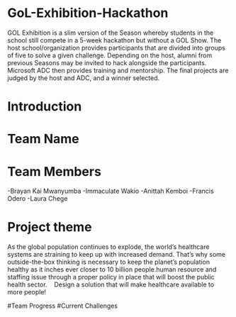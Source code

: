 # GoL-Exhibition-Hackathon
GOL Exhibition is a slim version of the Season whereby students in the school still compete in a 5-week hackathon but without a GOL Show. The host school/organization provides participants that are divided into groups of five to solve a given challenge. Depending on the host, alumni from previous Seasons may be invited to hack alongside the participants. Microsoft ADC then provides training and mentorship. The final projects are judged by the host and ADC, and a winner selected.
# Introduction
# Team Name
# Team Members
-Brayan Kai Mwanyumba
-Immaculate Wakio
-Anittah Kemboi
-Francis Odero
-Laura Chege
# Project theme
As the global population continues to explode, the world’s healthcare systems are straining to keep up with increased demand. That’s why some outside-the-box thinking is necessary to keep the planet’s population healthy as it inches ever closer to 10 billion people.human resource and staffing issue through a proper policy in place that will boost the public health sector. 
 
Design a solution that will make healthcare available to more people!

#Team Progress
#Current Challenges
